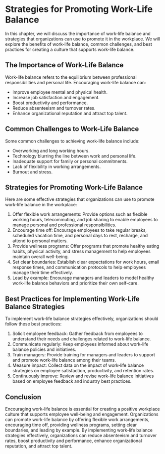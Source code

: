 Strategies for Promoting Work-Life Balance
====================================================================================

In this chapter, we will discuss the importance of work-life balance and strategies that organizations can use to promote it in the workplace. We will explore the benefits of work-life balance, common challenges, and best practices for creating a culture that supports work-life balance.

The Importance of Work-Life Balance
-----------------------------------

Work-life balance refers to the equilibrium between professional responsibilities and personal life. Encouraging work-life balance can:

* Improve employee mental and physical health.
* Increase job satisfaction and engagement.
* Boost productivity and performance.
* Reduce absenteeism and turnover rates.
* Enhance organizational reputation and attract top talent.

Common Challenges to Work-Life Balance
--------------------------------------

Some common challenges to achieving work-life balance include:

* Overworking and long working hours.
* Technology blurring the line between work and personal life.
* Inadequate support for family or personal commitments.
* Lack of flexibility in working arrangements.
* Burnout and stress.

Strategies for Promoting Work-Life Balance
------------------------------------------

Here are some effective strategies that organizations can use to promote work-life balance in the workplace:

1. Offer flexible work arrangements: Provide options such as flexible working hours, telecommuting, and job sharing to enable employees to manage personal and professional responsibilities.
2. Encourage time off: Encourage employees to take regular breaks, scheduled vacation time, and personal days to rest, recharge, and attend to personal matters.
3. Provide wellness programs: Offer programs that promote healthy eating habits, physical activity, and stress management to help employees maintain overall well-being.
4. Set clear boundaries: Establish clear expectations for work hours, email response times, and communication protocols to help employees manage their time effectively.
5. Lead by example: Encourage managers and leaders to model healthy work-life balance behaviors and prioritize their own self-care.

Best Practices for Implementing Work-Life Balance Strategies
------------------------------------------------------------

To implement work-life balance strategies effectively, organizations should follow these best practices:

1. Solicit employee feedback: Gather feedback from employees to understand their needs and challenges related to work-life balance.
2. Communicate regularly: Keep employees informed about work-life balance policies and initiatives.
3. Train managers: Provide training for managers and leaders to support and promote work-life balance among their teams.
4. Measure impact: Collect data on the impact of work-life balance strategies on employee satisfaction, productivity, and retention rates.
5. Continuously improve: Review and revise work-life balance initiatives based on employee feedback and industry best practices.

Conclusion
----------

Encouraging work-life balance is essential for creating a positive workplace culture that supports employee well-being and engagement. Organizations can promote work-life balance by offering flexible work arrangements, encouraging time off, providing wellness programs, setting clear boundaries, and leading by example. By implementing work-life balance strategies effectively, organizations can reduce absenteeism and turnover rates, boost productivity and performance, enhance organizational reputation, and attract top talent.
